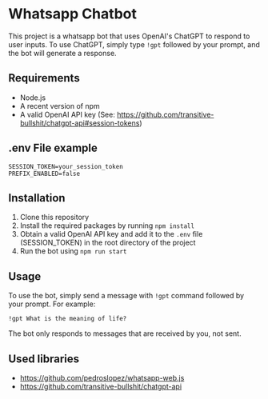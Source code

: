 # Whatsapp Chatbot

This project is a whatsapp bot that uses OpenAI's ChatGPT to respond to user inputs. To use ChatGPT, simply type `!gpt` followed by your prompt, and the bot will generate a response.

## Requirements

- Node.js
- A recent version of npm
- A valid OpenAI API key (See: https://github.com/transitive-bullshit/chatgpt-api#session-tokens)

## .env File example

```
SESSION_TOKEN=your_session_token
PREFIX_ENABLED=false
```

## Installation

1. Clone this repository
2. Install the required packages by running `npm install`
3. Obtain a valid OpenAI API key and add it to the `.env` file (SESSION_TOKEN) in the root directory of the project
4. Run the bot using `npm run start`

## Usage

To use the bot, simply send a message with `!gpt` command followed by your prompt. For example:

`!gpt What is the meaning of life?`

The bot only responds to messages that are received by you, not sent.

## Used libraries
- https://github.com/pedroslopez/whatsapp-web.js
- https://github.com/transitive-bullshit/chatgpt-api
